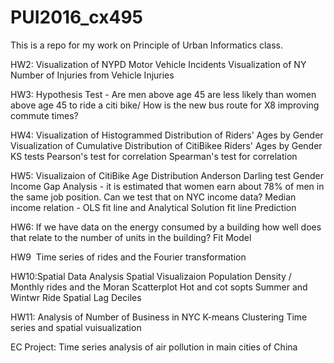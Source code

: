# PUI2016_cx495
This is a repo for my work on Principle of Urban Informatics class.

HW2: Visualization of NYPD Motor Vehicle Incidents 
     Visualization of NY Number of Injuries from Vehicle Injuries
     
HW3: Hypothesis Test - Are men above age 45 are less likely than women above age 45 to ride a citi bike/ How is the new bus        route for X8 improving commute times?

HW4: Visualization of Histogrammed Distribution of Riders' Ages by Gender
     Visualization of Cumulative Distribution of CitiBikee Riders' Ages by Gender
     KS tests
     Pearson's test for correlation
     Spearman's test for correlation

HW5: Visualizaion of CitiBike Age Distribution
     Anderson Darling test
     Gender Income Gap Analysis - it is estimated that women earn about 78% of men in the same job position. Can we test that      on NYC income data? 
     Median income relation - OLS fit line and Analytical Solution fit line
     Prediction
     
HW6: If we have data on the energy consumed by a building how well does that relate to the number of units in the building?
     Fit Model
     
HW9  Time series of rides and the Fourier transformation

HW10:Spatial Data Analysis 
     Spatial Visualizaion
     Population Density / Monthly rides and the Moran Scatterplot 
     Hot and cot sopts
     Summer and Wintwr Ride Spatial Lag Deciles

HW11: Analysis of Number of Business in NYC
      K-means Clustering
      Time series and spatial vuisualization
      
EC Project: Time series analysis of air pollution in main cities of China


     





